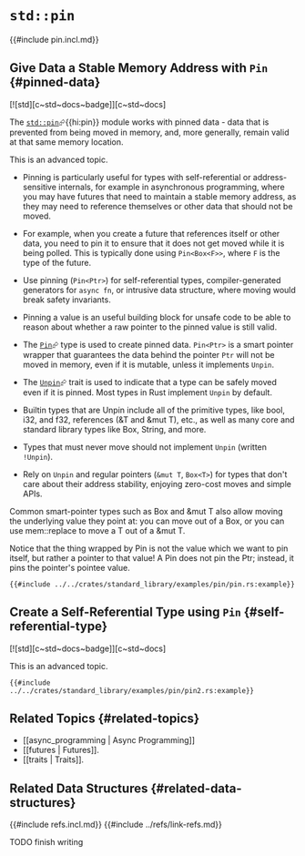 # `std::pin`

{{#include pin.incl.md}}

## Give Data a Stable Memory Address with `Pin` {#pinned-data}

[![std][c~std~docs~badge]][c~std~docs]

The [`std::pin`](https://doc.rust-lang.org/std/pin/index.html)⮳{{hi:pin}} module works with pinned data - data that is prevented from being moved in memory, and, more generally, remain valid at that same memory location.

This is an advanced topic.

- Pinning is particularly useful for types with self-referential or address-sensitive internals, for example in asynchronous programming, where you may have futures that need to maintain a stable memory address, as they may need to reference themselves or other data that should not be moved.
- For example, when you create a future that references itself or other data, you need to pin it to ensure that it does not get moved while it is being polled. This is typically done using `Pin<Box<F>>`, where `F` is the type of the future.
- Use pinning (`Pin<Ptr>`) for self-referential types, compiler-generated generators for `async fn`, or intrusive data structure, where moving would break safety invariants.
- Pinning a value is an useful building block for unsafe code to be able to reason about whether a raw pointer to the pinned value is still valid.

- The [`Pin`](https://doc.rust-lang.org/std/pin/struct.Pin.html)⮳ type is used to create pinned data. `Pin<Ptr>` is a smart pointer wrapper that guarantees the data behind the pointer `Ptr` will not be moved in memory, even if it is mutable, unless it implements `Unpin`.
- The [`Unpin`](https://doc.rust-lang.org/std/pin/trait.Unpin.html)⮳ trait is used to indicate that a type can be safely moved even if it is pinned. Most types in Rust implement `Unpin` by default.
- Builtin types that are Unpin include all of the primitive types, like bool, i32, and f32, references (&T and &mut T), etc., as well as many core and standard library types like Box<T>, String, and more.
- Types that must never move should not implement `Unpin` (written `!Unpin`).
- Rely on `Unpin` and regular pointers (`&mut T`, `Box<T>`) for types that don't care about their address stability, enjoying zero-cost moves and simple APIs.

Common smart-pointer types such as Box<T> and &mut T also allow moving the underlying value they point at: you can move out of a Box<T>, or you can use mem::replace to move a T out of a &mut T.

Notice that the thing wrapped by Pin is not the value which we want to pin itself, but rather a pointer to that value! A Pin<Ptr> does not pin the Ptr; instead, it pins the pointer's pointee value.

```rust,editable
{{#include ../../crates/standard_library/examples/pin/pin.rs:example}}
```

## Create a Self-Referential Type using `Pin` {#self-referential-type}

[![std][c~std~docs~badge]][c~std~docs]

This is an advanced topic.

```rust,editable
{{#include ../../crates/standard_library/examples/pin/pin2.rs:example}}
```

## Related Topics {#related-topics}

- [[async_programming | Async Programming]]
- [[futures | Futures]].
- [[traits | Traits]].

## Related Data Structures {#related-data-structures}

{{#include refs.incl.md}}
{{#include ../refs/link-refs.md}}

<div class="hidden">
TODO finish writing
</div>
